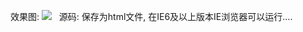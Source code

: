 效果图:
![](http://hi.csdn.net/attachment/201003/9/8670_1268096401BXW3.png)
 
源码: 保存为html文件, 在IE6及以上版本IE浏览器可以运行....
 
<!DOCTYPE html PUBLIC "-//W3C//DTD HTML 4.01 Transitional//EN" "http://www.w3.org/TR/html4/loose.dtd">
<html>
       <head>
              <meta http-equiv="Content-Type" content="text/html; charset=UTF-8">
              <title>Light滤镜</title>
              <style type="text/css">
div {
       width: 400px;
       height: 300px;
       border: 1px solid gray;
}
 
#light {
       -ms-filter: "progid:DXImageTransform.Microsoft.Light()";
       filter: progid:DXImageTransform.Microsoft.Light();
       background: #FFFFFF;
}
</style>
       </head>
       <body>
              <center>
                     <div id="light">
                            
                     </div>
              </center>
       </body>
</html>
              <script type="text/javascript">
              var light = document.getElementById('light');
              light.filters.item('DXImageTransform.Microsoft.Light').addCone(0, 0, 1, 400, 150, 0xFF, 0x00, 0x00, 80, 5);
              light.filters.item('DXImageTransform.Microsoft.Light').addCone(400, 0, 1, 0, 150, 0x00, 0xFF, 0x00, 80, 5);
              light.filters.item('DXImageTransform.Microsoft.Light').addCone(0, 300, 1, 400, 150, 0x00, 0x00, 0xFF, 80, 5);
              light.filters.item('DXImageTransform.Microsoft.Light').addCone(400, 300, 1, 0, 150, 0xFF, 0xFF, 0xFF, 80, 5);
              light.filters.item('DXImageTransform.Microsoft.Light').addAmbient(0xEE, 0xEE, 0xEE, 80);
              light.onmousemove = (function() {
                     light.filters.item('DXImageTransform.Microsoft.Light')
                            .moveLight(0, event.clientX - this.offsetLeft  + 50, window.event.clientY - this.offsetTop - 50, 1, true);
                     light.filters.item('DXImageTransform.Microsoft.Light')
                            .moveLight(1, event.clientX - this.offsetLeft - 50, window.event.clientY - this.offsetTop - 50, 1, true);
                     light.filters.item('DXImageTransform.Microsoft.Light')
                            .moveLight(2, event.clientX - this.offsetLeft + 50, window.event.clientY - this.offsetTop + 50, 1, true);
                     light.filters.item('DXImageTransform.Microsoft.Light')
                            .moveLight(3, event.clientX - this.offsetLeft - 50, window.event.clientY - this.offsetTop + 50, 1, true);
              });
</script>
 
